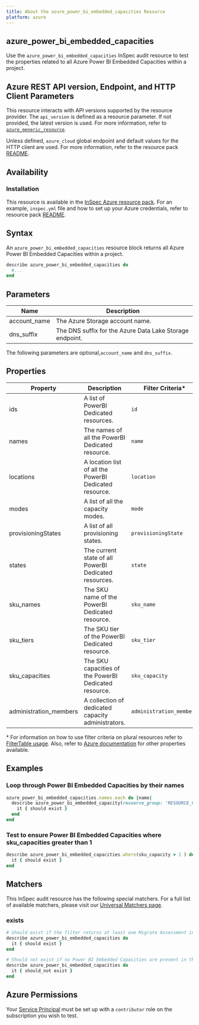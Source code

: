 ```yaml
---
title: About the azure_power_bi_embedded_capacities Resource
platform: azure
---
```


## azure_power_bi_embedded_capacities

Use the `azure_power_bi_embedded_capacities` InSpec audit resource to test the properties related to all Azure Power BI Embedded Capacities within a project.

## Azure REST API version, Endpoint, and HTTP Client Parameters

This resource interacts with API versions supported by the resource provider. The `api_version` is defined as a resource parameter. If not provided, the latest version is used. For more information, refer to [`azure_generic_resource`](azure_generic_resource.md).

Unless defined, `azure_cloud` global endpoint and default values for the HTTP client are used. For more information, refer to the resource pack [README](../../README.md).

## Availability

### Installation

This resource is available in the [InSpec Azure resource pack](https://github.com/inspec/inspec-azure). For an example, `inspec.yml` file and how to set up your Azure credentials, refer to resource pack [README](../../README.md#Service-Principal).

## Syntax

An `azure_power_bi_embedded_capacities` resource block returns all Azure Power BI Embedded Capacities within a project.

```ruby
describe azure_power_bi_embedded_capacities do
  #...
end
```

## Parameters

| Name           | Description                                                                      |
|----------------|----------------------------------------------------------------------------------|
| account_name   | The Azure Storage account name.                                                  |
| dns_suffix     | The DNS suffix for the Azure Data Lake Storage endpoint.                         |

The following parameters are optional,`account_name` and `dns_suffix`.

## Properties

|Property                        | Description                                       | Filter Criteria<superscript>*</superscript> |
|--------------------|---------------------------------------------------------------|------------------|
| ids                | A list of PowerBI Dedicated resources.                        | `id`             |
| names              | The names of all the PowerBI Dedicated resource.              | `name`           |
| locations          | A location list of all the PowerBI Dedicated resource.        | `location`       |
| modes              | A list of all the capacity modes.                             | `mode`           |
| provisioningStates | A list of all provisioning states.                            |`provisioningState`|
| states             | The current state of all PowerBI Dedicated resources.         | `state`          |
| sku_names          | The SKU name of the PowerBI Dedicated resource.               | `sku_name`       |
| sku_tiers          | The SKU tier of the PowerBI Dedicated resource.               | `sku_tier`       |
| sku_capacities     | The SKU capacities of the PowerBI Dedicated resource.         | `sku_capacity`   |
| administration_members | A collection of dedicated capacity administrators.        | `administration_members` |

<superscript>*</superscript> For information on how to use filter criteria on plural resources refer to [FilterTable usage](https://github.com/inspec/inspec/blob/master/dev-docs/filtertable-usage.md). Also, refer to [Azure documentation](https://docs.microsoft.com/en-us/rest/api/power-bi-embedded/capacities/list) for other properties available.

## Examples

### Loop through Power BI Embedded Capacities by their names

```ruby
azure_power_bi_embedded_capacities.names.each do |name|
  describe azure_power_bi_embedded_capacity(resource_group: 'RESOURCE_GROUP', name: name) do
    it { should exist }
  end
end
```

### Test to ensure Power BI Embedded Capacities where sku_capacities greater than 1

```ruby
describe azure_power_bi_embedded_capacities.where(sku_capacity > 1 ) do
  it { should exist }
end
```

## Matchers

This InSpec audit resource has the following special matchers. For a full list of available matchers, please visit our [Universal Matchers page](https://www.inspec.io/docs/reference/matchers/).

### exists

```ruby
# Should exist if the filter returns at least one Migrate Assessment in the project and in the resource group
describe azure_power_bi_embedded_capacities do
  it { should exist }
end

# Should not exist if no Power BI Embedded Capacities are present in the project and in the resource group
describe azure_power_bi_embedded_capacities do
  it { should_not exist }
end
```

## Azure Permissions

Your [Service Principal](https://docs.microsoft.com/en-us/azure/azure-resource-manager/resource-group-create-service-principal-portal) must be set up with a `contributor` role on the subscription you wish to test.

